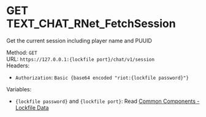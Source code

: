 # GET TEXT_CHAT_RNet_FetchSession

Get the current session including player name and PUUID  


Method: `GET`  
URL: `https://127.0.0.1:{lockfile port}/chat/v1/session`  
Headers:
 - `Authorization`: `Basic {base64 encoded "riot:{lockfile password}"}`

Variables:
 - `{lockfile password}` and `{lockfile port}`: Read [Common Components - Lockfile Data](../common-components.md#lockfile-data)

